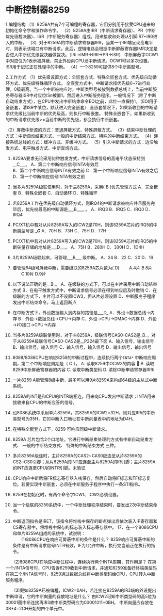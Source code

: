 # 中断控制器8259

1.编程结构
 （1）8259A共有7个可编程的寄存器，它们分别用于接受CPU送来的初始化命令字和操作命令字。
 （2）8259A由IRR（中断请求寄存器）、PR（中断优先级裁决器）、ISR（中断服务寄存器）组成，用来接收和处理从引脚IR7~IR0进入的中断。
 （3）对于8259A的中断请求寄存器IRR，当某一个IRi端呈现高电平时，则表示该端口有中断请求。此后，逻辑电路会根据中断屏蔽寄存器IMR决定是否进入中断优先级裁决器做裁决。（IRi->IMR->IRR->PR->ISR）
 中断屏蔽字OCW1中对应位为1表示被屏蔽，禁止外设向CPU发中断请求。OCW1可以多次设置。
 ISR用于记忆正在处理中的中断。
 （4）一个8259可提供8个中断类型号。

2.工作方式
 （1）优先级设置方式：全嵌套方式、特殊全嵌套方式、优先级自动循环方式、优先级特殊循环方式。
   全嵌套方式中，中断请求按优先级0~7进行处理，0级最高。当一个中断被响应时，中断类型号被放到数据总线上，当前中断服务寄存器ISR中对应位ISn被置1，然后进入中断服务程序。一般情况下（除了中断自动结束方式），在CPU中发出中断结束命令EOI之前，此位一直保持1。（EOI用于全嵌套，清ISR中某位，默认进入完全嵌套）
   全嵌套情况下，如果新收到的中断请求优先级比当前中断的优先级高，则执行中断嵌套。
   特殊全嵌套下，如果新收到的中断请求优先级>=当前中断的优先级，都会执行中断嵌套。
   
 （2）屏蔽中断源的方式：普通屏蔽方式、特殊屏蔽方式。
 （3）结束中断处理的方式：中断自动结束方式、一般的中断结束方式、特殊的中断结束方式。
 （4）连接系统总线的方式：缓冲方式、非缓冲方式。
 （5）引入中断请求的方式：边沿触发方式、电平触发方式、中断查询方式。
 
 
 1.	8259A要求无论采用何种触发方式，中断请求信号的高电平状态保持到__C___。
	    A．第二个中断响应信号INTA有效后     
B．第二个中断响应信号INTA有效之前	
C．第一个中断响应信号INTA有效之后   
D．第一个中断响应信号INTA有效之前
5.	当多片8259A级联使用时，对于主8259A，采用(  B   )优先管理方式
A．完全嵌套    B．特殊全嵌套     C．自动循环     D．特殊循环
14.	若8259A工作在优先级自动循环方式，则IRQ4的中断请求被响应并且服务完毕后，优先权最高的中断源是___B____ 。
	A．IRQ3	B．IRQ5	C．IRQ0	D．IRQ4
15.	PC/XT机中若对从片8259A写入的ICW2是70H，则该8259A芯片的IRQ5的中断类型号是 ____C___
	A．70H	B．73H	C．75H	D．77H	
16.	PC/XT机中若对从片8259A写入的ICW2是70H，则该8259A芯片的IRQ5的中断矢量存储的地址是___D___。
A．75H     B．280H	C．300H	D．1D4H
17.	3片8259A级联起来，可管理___B___ 级中断。
A．24	B．22	C．20	D．16	
18.	要管理64级可屏蔽中断，需要级联的8259A芯片数为( D)
　　A.4片               B.8片
　　C.10片              D.9片
20.	以下说法正确的是__B_。
A．在级联的方式下，可以在主片采用中断自动结束方式
B．在电平触发方式中，中断请求信号必须在得到响应后及时撤销
C．在级联的方式下，主片可以不设置ICW3，但从片必须设置
D．中断服务子程序发出中断结束命令，马上返回断点
21.	在中断方式下，外设数据输入到内存的路径是___D_
A．外设→数据总线→内存	B．外设→数据总线→CPU→内存
C．外设→CPU→DMAC→内存	D．外设→I∕O接口→CPU→内存
25.	当多片8259A级联使用时，对于主8259A，级联信号CAS0-CAS2是_B_，对于从8259A级联信号CAS0-CAS2是__P224最下面 
A．输入信号，输出信号      B．输出信号，输入信号
C．输入信号，输入信号      D．输出信号，输出信号

27.	8088/8086CPU在响应8259的中断过程中，连续执行两个`INTA*` 中断响应周期，第二个中断响应周期是（ C  ）。 
A.  读取8259中OCW3的内容  B.  读取8259中断屏蔽寄存器的内容 
C.  读取中断类型码           D.  清除中断申请寄存器IRRi
3.	一片8259 A能管理8级中断，最多可以用9片8259A来构成64级的主从式中断系统。
4.	8259A的INT是和CPU的INTR端相连，用来向CPU发出中断请求；INTA用来接收来自CPU的中断应答的信号。
7.	设8086系统中采用单片8259A，其8259A的ICW2=32H，则对应IR5的中断类型号为35H，它的中断入口地址在中断向量表中的地址为D4H。
8.	在特殊全嵌套方式下，8259 可响应同级中断请求。
9.	8259A 芯片包含2个口地址，它进行中断结束处理的方式有中断自动结束方式、 一般的中断结束方式、 特殊的中断结束方式 三种。
10.	多片8259A级连时，主片8259A的CAS2~CAS0应连至从片8259A的CS2~CS0引脚；从片8259A的INT应连至主片8259A的IR引脚；主片8259A的INT应连至CPU的INTR引脚。未验证
11.	CPU响应中断后将FR标志寄存器入栈保存，然后自动将IF标志和TF标志复位。若要实现中断嵌套，必须在中断服务子程序中执行一条STI指令。
12.	8259在初始化时，有两个命令字ICW1、ICW2必须设置。
13.	当一个级联的8259系统中，一个中断处理程序结束时，要发出2次中断结束命令。
14.	中断返回指令是IRET，该指令将堆栈中保存的断点弹出后依次装入IP寄存器和CS寄存器中，将堆栈中保存的标志装入标志寄存器中。
17．在一个8086CPU和单片8259A组成的系统中，试说明：  
　　(1)8086CPU在响应可屏蔽中断的条件是什么？
8259响应可屏蔽中断的条件是有中断请求信号INTR有效，IF为1允许中断，执行完当前正在执行的指令。

　　(2)8086CPU在响应中断过程中，连续执行两个INTA周期，其作用是？ 
在第一个/INTA信号时，CPU告诉8259收到中断请求，并通知8259准备好终端类型码    在第二个/INTA信号时，8259通过数据总线将中断类型码给CPU，CPU转入中断服务程序。
 
　　(3)假如8259A已被编程，ICW2=0AH，若连接在8259A的IR3端的外设提出中断申请，它的中断向量的存放地址是什么？
由ICW2可知中断类型码的高5位为00001而中断连接再IR3故中断类型码应为00001011=0BH。
中断向量应存放在0B*4=2CH开始的四个单元中。
